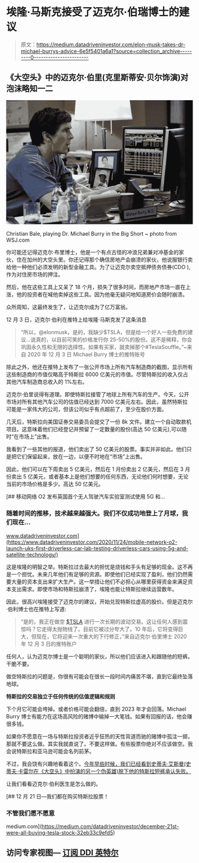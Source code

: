 # 埃隆·马斯克接受了迈克尔·伯瑞博士的建议

> 原文：<https://medium.datadriveninvestor.com/elon-musk-takes-dr-michael-burrys-advice-6e5f5401a6a1?source=collection_archive---------0----------------------->

## 《大空头》中的迈克尔·伯里(克里斯蒂安·贝尔饰演)对泡沫略知一二

![](img/ee4e313e2d335d41ef88d8f95fecef84.png)

Christian Bale, playing Dr. Michael Burry in the Big Short ~ photo from WSJ.com

你可能还记得迈克尔·布里博士，他是一个有点古怪的冲浪兄弟兼对冲基金的家伙，住在加州的大空头里。你还记得那个确信房地产会崩溃的家伙，他说服银行卖给他一种他们必须发明的新型金融工具。为了让迈克尔卖空抵押债务债券(CDO ),作为对住房市场的押注。

然后，他在这些工具上又呆了 18 个月，损失了很多时间，而房地产市场一直在上涨，他的投资者在喊他卖掉这些工具。因为他毫无疑问地知道房价会随时崩溃。

众所周知，这最终发生了，让迈克尔成为了亿万富翁。

12 月 3 日，迈克尔·伯利在推特上给埃隆·马斯克发了这条消息

> “所以，@elonmusk，是的，我缺少$TSLA，但是给一个好人一些免费的建议…说真的，以目前可笑的价格发行你 25-50%的股份。这不是稀释，你会巩固永久性和无限的选择性。如果有买家，就卖掉那个#TeslaSouffle。”~来自 2020 年 12 月 3 日 Michael Burry 博士的推特账号

除此之外，他还在推特上发布了一张公开市场上所有汽车制造商的截图，显示所有这些制造商的市值仅略高于特斯拉 6000 亿美元的市值。尽管特斯拉的收入仅占其他汽车制造商总收入的 1%左右。

迈克尔·伯里说得有道理。即使特斯拉接管了地球上所有汽车的生产。今天，公开市场对所有其他汽车公司的估值已经达到 7000 亿美元左右。因此，虽然特斯拉可能是一家伟大的公司，但该公司似乎有点超前了，至少在股价方面。

几天后，特斯拉向美国证券交易委员会提交了一份 8k 文件。建立一个自动取款机项目。这意味着他们已经登记并预留了一定数量的股份(高达 50 亿美元),可以随时“在市场上”出售。

我看到了一些其他的报道，他们卖出了 50 亿美元的股票。事实并非如此。他们只是把它们保留起来，放在一边，以便不时地在“市场”上出售。

因此，他们可以在下周卖出 5 亿美元，然后在 1 月份卖出 2 亿美元，然后在 3 月份卖出 5 亿美元，或者基本上是他们想要的任何东西，无论他们何时想要，无论当前的市场价格是多少。高达 50 亿美元。

[](https://www.datadriveninvestor.com/2020/11/24/mobile-network-o2-launch-uks-first-driverless-car-lab-testing-driverless-cars-using-5g-and-satellite-technology/) [## 移动网络 O2 发布英国首个无人驾驶汽车实验室测试使用 5G 和…

### 随着时间的推移，技术越来越强大。我们不仅成功地登上了月球，我们现在…

www.datadriveninvestor.com](https://www.datadriveninvestor.com/2020/11/24/mobile-network-o2-launch-uks-first-driverless-car-lab-testing-driverless-cars-using-5g-and-satellite-technology/) 

这是埃隆的明智之举。特斯拉过去最大的担忧是烧钱和手头有足够的现金。这不再是一个担忧。未来几年他们有足够的资源。即使他们已经实现了盈利，他们仍然需要大量的资本支出来扩大生产。这一举措让他们不必担心从哪里获得资金来满足资本支出需求。即使市场和特斯拉崩溃了，埃隆也能让特斯拉继续运营数年。

因此，很高兴埃隆接受了迈克尔的建议，开始兑现特斯拉虚高的股价。但是迈克尔·伯利博士也在推特上写道:

> “是的，我正在做空 [$TSLA](https://twitter.com/search?q=%24TSLA&src=cashtag_click) 进行一次长期的波动交易。这让任何人感到震惊吗？它走得太抛物线了。目前它被过分夸大了。10 年后，它将变得巨大，但现在，它将迎来一次重大的下行修正，”来自迈克尔·伯里博士 2020 年 12 月 3 日的推特账户

任何人，认为迈克尔博士是一个聪明的家伙，所以他们应该进入和跟随他的短裤。干脆不要。

做空特斯拉的问题是，你很有可能会在很长一段时间内痛苦不堪，直到它最终坠落地球。

**特斯拉的交易独立于任何传统的估值逻辑和规则**

下个月它可能会垮掉。或者价格可能会翻倍，直到 2023 年才会回落。Michael Burry 博士有能力在这场高风险的赌博中输掉一大笔钱。如果有回报的话，他会赚很多钱。

如果你不愿意在一场与特斯拉投资者近乎狂热的天性背道而驰的赌博中孤注一掷，那就不要这么做。其实我就直说了。不要这样做。有些股票你绝对不应该做空。我会说特斯拉和亚马逊可能会名列前茅。

不过，我会饶有兴趣地看着这个。[今年早些时候，我们已经看到史蒂夫·艾斯曼(史蒂夫·卡雷尔在《大空头》中扮演的另一个伪英雄)脱下他的特斯拉短裤承认失败。](https://www.cnbc.com/2020/02/05/even-big-short-steve-eisman-is-giving-up-on-betting-against-tesla.html)

让我们看看迈克尔·伯利医生是怎么做的。

[](https://medium.com/datadriveninvestor/december-21st-were-all-buying-tesla-stock-32eb33c9efd5) [## 12 月 21 日—我们都在购买特斯拉股票！

### 不管我们愿不愿意

medium.com](https://medium.com/datadriveninvestor/december-21st-were-all-buying-tesla-stock-32eb33c9efd5) 

## 访问专家视图— [订阅 DDI 英特尔](https://datadriveninvestor.com/ddi-intel)